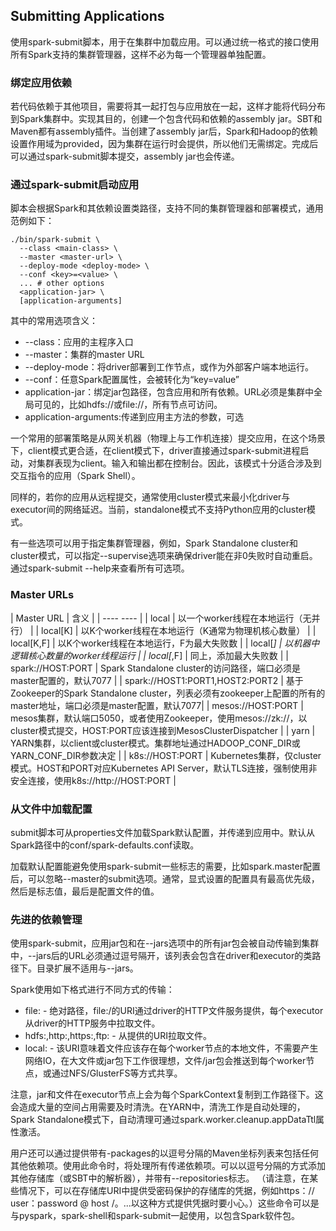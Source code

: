 ## Submitting Applications

使用spark-submit脚本，用于在集群中加载应用。可以通过统一格式的接口使用所有Spark支持的集群管理器，这样不必为每一个管理器单独配置。

### 绑定应用依赖
若代码依赖于其他项目，需要将其一起打包与应用放在一起，这样才能将代码分布到Spark集群中。实现其目的，创建一个包含代码和依赖的assembly jar。SBT和Maven都有assembly插件。当创建了assembly jar后，Spark和Hadoop的依赖设置作用域为provided，因为集群在运行时会提供，所以他们无需绑定。完成后可以通过spark-submit脚本提交，assembly jar也会传递。

### 通过spark-submit启动应用

脚本会根据Spark和其依赖设置类路径，支持不同的集群管理器和部署模式，通用范例如下：

	./bin/spark-submit \
	  --class <main-class> \
	  --master <master-url> \
	  --deploy-mode <deploy-mode> \
	  --conf <key>=<value> \
	  ... # other options
	  <application-jar> \
	  [application-arguments]

其中的常用选项含义：

- --class：应用的主程序入口
- --master：集群的master URL
- --deploy-mode：将driver部署到工作节点，或作为外部客户端本地运行。
- --conf：任意Spark配置属性，会被转化为“key=value”
- application-jar：绑定jar包路径，包含应用和所有依赖。URL必须是集群中全局可见的，比如hdfs://或file://，所有节点可访问。
- application-arguments:传递到应用主方法的参数，可选

一个常用的部署策略是从网关机器（物理上与工作机连接）提交应用，在这个场景下，client模式更合适，在client模式下，driver直接通过spark-submit进程启动，对集群表现为client。输入和输出都在控制台。因此，该模式十分适合涉及到交互指令的应用（Spark Shell）。

同样的，若你的应用从远程提交，通常使用cluster模式来最小化driver与executor间的网络延迟。当前，standalone模式不支持Python应用的cluster模式。

有一些选项可以用于指定集群管理器，例如，Spark Standalone cluster和cluster模式，可以指定--supervise选项来确保driver能在非0失败时自动重启。通过spark-submit --help来查看所有可选项。

### Master URLs

| Master URL | 含义 |
| ----  ---- |
| local | 以一个worker线程在本地运行（无并行） | 
| local[K] | 以K个worker线程在本地运行（K通常为物理机核心数量） |
| local[K,F] | 以K个worker线程在本地运行，F为最大失败数 |
| local[*] | 以机器中逻辑核心数量的worker线程运行 |
| local[*,F] | 同上，添加最大失败数 |
| spark://HOST:PORT | Spark Standalone cluster的访问路径，端口必须是master配置的，默认7077 |
| spark://HOST1:PORT1,HOST2:PORT2 | 基于Zookeeper的Spark Standalone cluster，列表必须有zookeeper上配置的所有的master地址，端口必须是master配置，默认7077|
| mesos://HOST:PORT | mesos集群，默认端口5050，或者使用Zookeeper，使用mesos://zk://，以cluster模式提交，HOST:PORT应该连接到MesosClusterDispatcher |
| yarn | YARN集群，以client或cluster模式。集群地址通过HADOOP_CONF_DIR或YARN_CONF_DIR参数决定 |
| k8s://HOST:PORT | Kubernetes集群，仅cluster模式。HOST和PORT对应Kubernetes API Server，默认TLS连接，强制使用非安全连接，使用k8s://http://HOST:PORT |

### 从文件中加载配置

submit脚本可从properties文件加载Spark默认配置，并传递到应用中。默认从Spark路径中的conf/spark-defaults.conf读取。

加载默认配置能避免使用spark-submit一些标志的需要，比如spark.master配置后，可以忽略--master的submit选项。通常，显式设置的配置具有最高优先级，然后是标志值，最后是配置文件的值。

### 先进的依赖管理

使用spark-submit，应用jar包和在--jars选项中的所有jar包会被自动传输到集群中，--jars后的URL必须通过逗号隔开，该列表会包含在driver和executor的类路径下。目录扩展不适用与--jars。

Spark使用如下格式进行不同方式的传输：

- file: - 绝对路径，file:/的URI通过driver的HTTP文件服务提供，每个executor从driver的HTTP服务中拉取文件。
- hdfs:,http:,https:,ftp: - 从提供的URI拉取文件。
- local: - 该URI意味着文件应该存在每个worker节点的本地文件，不需要产生网络IO，在大文件或jar包下工作很理想，文件/jar包会推送到每个worker节点，或通过NFS/GlusterFS等方式共享。

注意，jar和文件在executor节点上会为每个SparkContext复制到工作路径下。这会造成大量的空间占用需要及时清洗。在YARN中，清洗工作是自动处理的，Spark Standalone模式下，自动清理可通过spark.worker.cleanup.appDataTtl属性激活。

用户还可以通过提供带有-packages的以逗号分隔的Maven坐标列表来包括任何其他依赖项。使用此命令时，将处理所有传递依赖项。可以以逗号分隔的方式添加其他存储库（或SBT中的解析器），并带有--repositories标志。 （请注意，在某些情况下，可以在存储库URI中提供受密码保护的存储库的凭据，例如https：// user：password @ host /。...以这种方式提供凭据时要小心。）这些命令可以是 与pyspark，spark-shell和spark-submit一起使用，以包含Spark软件包。



